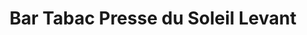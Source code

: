 ---
title: "Bar Tabac Presse du Soleil Levant"
url: /monnetier-mornex/bar-tabac-presse-du-soleil-levant/
shop: Zeitungen
---